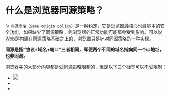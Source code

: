 # 什么是浏览器同源策略？

!> `同源策略（Same origin policy）`是一种约定，它是浏览器最核心也最基本的安全功能，如果缺少了同源策略，则浏览器的正常功能可能都会受到影响。可以说Web是构建在同源策略基础之上的，浏览器只是针对同源策略的一种实现。

**同源是指"协议+域名+端口"三者相同，即便两个不同的域名指向同一个ip地址，也非同源。**

浏览器中的大部分内容都是受同源策略限制的，但是以下三个标签可以不受限制：

- **<img src=XXX>**
- **<link href=XXX>**
- <script src=XXX>

**参考资料：**

[题目来源](https://juejin.im/post/5d89798d6fb9a06b102769b1) 
